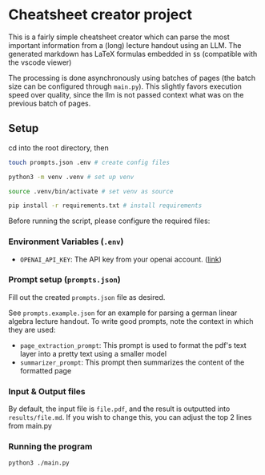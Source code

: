 # Cheatsheet creator project
This is a fairly simple cheatsheet creator which can parse the most important information from a (long) lecture handout using an LLM. The generated markdown has LaTeX formulas embedded in `$`s (compatible with the vscode viewer)

The processing is done asynchronously using batches of pages (the batch size can be configured through `main.py`). This slightly favors execution speed over quality, since the llm is not passed context what was on the previous batch of pages.   


## Setup
cd into the root directory, then
```bash
touch prompts.json .env # create config files
```
```bash
python3 -m venv .venv # set up venv
```
```bash
source .venv/bin/activate # set venv as source
```
```bash
pip install -r requirements.txt # install requirements
```
Before running the script, please configure the required files:

### Environment Variables (`.env`)
- `OPENAI_API_KEY`: The API key from your openai account. ([link](https://platform.openai.com/api-keys))

### Prompt setup (`prompts.json`)
Fill out the  created `prompts.json` file as desired. 

See `prompts.example.json` for an example for parsing a german linear algebra lecture handout.
To write good prompts, note the context in which they are used:
- `page_extraction_prompt`: This prompt is used to format the pdf's text layer into a pretty text using a smaller model
- `summarizer_prompt`: This prompt then summarizes the content of the formatted page

### Input & Output files
By default, the input file is `file.pdf`, and the result is outputted into `results/file.md`.
If you wish to change this, you can adjust the top 2 lines from main.py

### Running the program
```bash
python3 ./main.py
```